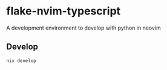 # flake-nvim-typescript

A development environment to develop with python in neovim

## Develop

```
nix develop
```
